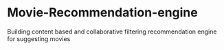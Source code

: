 # Movie-Recommendation-engine
Building content based and collaborative filtering recommendation engine for suggesting movies 
